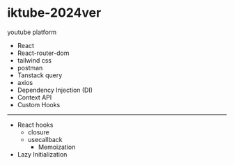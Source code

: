 # iktube-2024ver

youtube platform

- React
- React-router-dom
- tailwind css
- postman
- Tanstack query
- axios
- Dependency Injection (DI)
- Context API
- Custom Hooks

---

- React hooks
  - closure
  - usecallback
    - Memoization
- Lazy Initialization
